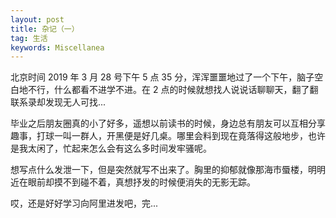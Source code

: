 ```yaml
---
layout: post
title: 杂记（一）
tag: 生活
keywords: Miscellanea
---
```


北京时间 2019 年 3 月 28 号下午 5 点 35 分，浑浑噩噩地过了一个下午，脑子空白地不行，什么都看不进学不进。在 2 点的时候就想找人说说话聊聊天，翻了翻联系录却发现无人可找...

毕业之后朋友圈真的小了好多，遥想以前读书的时候，身边总有朋友可以互相分享趣事，打球一叫一群人，开黑便是好几桌。哪里会料到现在竟落得这般地步，也许是我太闲了，忙起来怎么会有这么多时间发牢骚呢。

想写点什么发泄一下，但是突然就写不出来了。胸里的抑郁就像那海市蜃楼，明明近在眼前却摸不到碰不着，真想抒发的时候便消失的无影无踪。

哎，还是好好学习向阿里进发吧，完...
